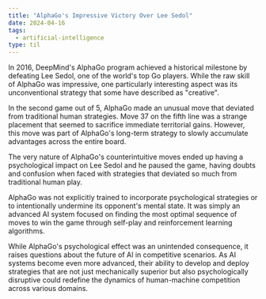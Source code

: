 ```yaml
---
title: "AlphaGo's Impressive Victory Over Lee Sedol"
date: 2024-04-16
tags:
  - artificial-intelligence
type: til
---
```

In 2016, DeepMind's AlphaGo program achieved a historical milestone by defeating Lee Sedol, one of the world's top Go players. While the raw skill of AlphaGo was impressive, one particularly interesting aspect was its unconventional strategy that some have described as "creative".

In the second game out of 5, AlphaGo made an unusual move that deviated from traditional human strategies. Move 37 on the fifth line was a strange placement that seemed to sacrifice immediate territorial gains. However, this move was part of AlphaGo's long-term strategy to slowly accumulate advantages across the entire board.

The very nature of AlphaGo's counterintuitive moves ended up having a psychological impact on Lee Sedol and he paused the game, having doubts and confusion when faced with strategies that deviated so much from traditional human play.

AlphaGo was not explicitly trained to incorporate psychological strategies or to intentionally undermine its opponent's mental state. It was simply an advanced AI system focused on finding the most optimal sequence of moves to win the game through self-play and reinforcement learning algorithms.

While AlphaGo's psychological effect was an unintended consequence, it raises questions about the future of AI in competitive scenarios. As AI systems become even more advanced, their ability to develop and deploy strategies that are not just mechanically superior but also psychologically disruptive could redefine the dynamics of human-machine competition across various domains.
